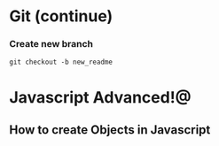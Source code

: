 # Git (continue)

### Create new branch

`git checkout -b new_readme`

# Javascript Advanced!@

## How to create Objects in Javascript
